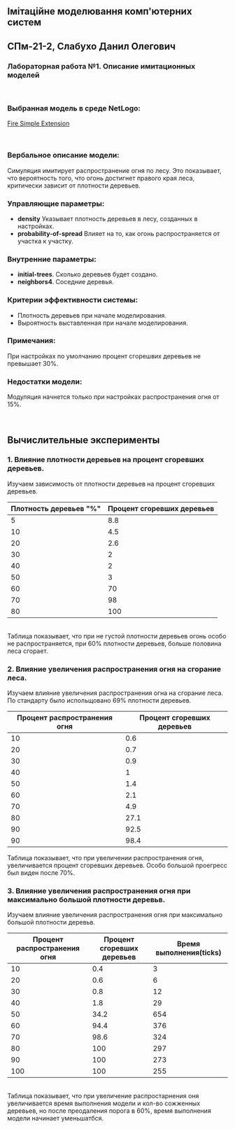 ## Імітаційне моделювання комп'ютерних систем
## СПм-21-2, **Слабухо Данил Олегович**
### Лабораторная работа №**1**. Описание имитационных моделей

<br>

### Выбранная модель в среде NetLogo:
[Fire Simple Extension](http://www.netlogoweb.org/launch#http://www.netlogoweb.org/assets/modelslib/IABM%20Textbook/chapter%203/Fire%20Extensions/Fire%20Simple%20Extension%201.nlogo)

<br>

### Вербальное описание модели:
Симуляция имитирует распространение огня по лесу. Это показывает, что вероятность того, что огонь достигнет правого края леса, критически зависит от плотности деревьев.

### Управляющие параметры:
- **density** Указывает плотность деревьев в лесу, созданных в настройках.
- **probability-of-spread** Влияет на то, как огонь распространяется от участка к участку.

### Внутренние параметры:
- **initial-trees**. Сколько деревьев будет создано.
- **neighbors4**. Соседние деревья.

### Критерии эффективности системы:
- Плотность деревьев при начале моделирования.
- Выроятность выставленная при начале моделирования.

### Примечания:
При настройках по умолчанию процент сгорешвих деревьев не превышает 30%.

### Недостатки модели:
Модуляция начнется только при настройках распространения огня от 15%.

<br>

## Вычислительные эксперименты

### 1. Влияние плотности деревьев на процент сгоревших деревьев.
Изучаем зависимость от плотности деревьев на процент сгоревших деревьев. 

<table>
<thead>
<tr><th>Плотность деревьев "%"</th><th>Процент сгоревших деревьев</th></tr>
</thead>
<tbody>
<tr><td>5</td><td>8.8</td></tr>
<tr><td>10</td><td>4.5</td></tr> 
<tr><td>20</td><td>2.6</td></tr>
<tr><td>30</td><td>2</td></tr>
<tr><td>40</td><td>2</td></tr>
<tr><td>50</td><td>3</td></tr>
<tr><td>60</td><td>70</td></tr>
<tr><td>70</td><td>98</td></tr>
<tr><td>80</td><td>100</td></tr>
</tbody>
</table>

<br>
Таблица показывает, что при не густой плотности деревьев огонь особо не распространяется, при 60% плотности деревьев, больше половина леса сгорает. 

### 2. Влияние увеличения распространения огня на сгорание леса.
Изучаем влияние увеличения распространения огна на сгорание леса. По стандарту было испольщовано 69% плотности деревьев.

<table>
<thead>
<tr><th>Процент распространения огня</th><th>Процент сгоревших деревьев</th></tr>
</thead>
<tbody>
<tr><td>10</td><td>0.6</td>
<tr><td>20</td><td>0.7</td>
<tr><td>30</td><td>0.9</td>
<tr><td>40</td><td>1</td>
<tr><td>50</td><td>1.4</td>
<tr><td>60</td><td>2.1</td>
<tr><td>70</td><td>4.9</td>
<tr><td>80</td><td>27.1</td>
<tr><td>90</td><td>92.5</td>
<tr><td>90</td><td>98.4</td>
</tbody>
</table>

Таблица показывает, что при увеличении распространения огня, увеличивается процент сгоревших деревьев. Особо большой проегресс был виден после 70%.

### 3. Влияние увеличения распространения огня при максимально большой плотности деревьв.
Изучаем влияние увеличения распространения огня при максимально большой плотности деревьв. 

<table>
<thead>
<tr><th>Процент распространения огня</th><th>Процент сгоревших деревьев</th><th>Время выполнения(ticks)</th></tr>
</thead>
<tbody>
<tr><td>10</td><td>0.4</td><td>3</td></tr>
<tr><td>20</td><td>0.6</td><td>6</td></tr>
<tr><td>30</td><td>0.8</td><td>12</td></tr>
<tr><td>40</td><td>1.8</td><td>29</td></tr>
<tr><td>50</td><td>34.2</td><td>654</td></tr>
<tr><td>60</td><td>94.4</td><td>376</td></tr>
<tr><td>70</td><td>98.6</td><td>324</td></tr>
<tr><td>80</td><td>100</td><td>297</td></tr>
<tr><td>90</td><td>100</td><td>273</td></tr>
<tr><td>100</td><td>100</td><td>255</td></tr>
</tbody>
</table>


<br>
Таблица показывает, что при увеличение распростарнения оня увеличивается время выполнения модели и кол-во сожженных деревьев, но после преодаления порога в 60%, время выполнения модели начинает уменьшатбся. 
